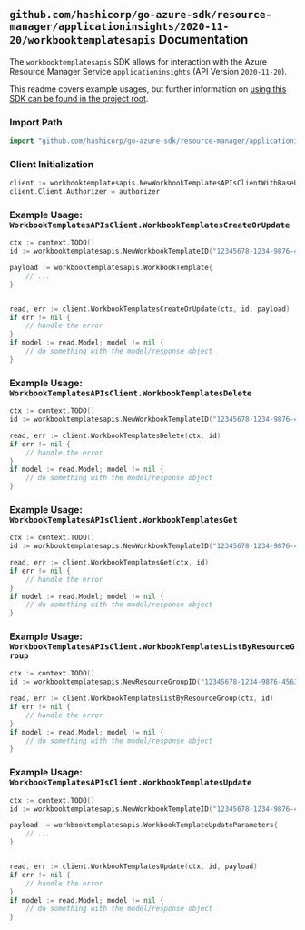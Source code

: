 
## `github.com/hashicorp/go-azure-sdk/resource-manager/applicationinsights/2020-11-20/workbooktemplatesapis` Documentation

The `workbooktemplatesapis` SDK allows for interaction with the Azure Resource Manager Service `applicationinsights` (API Version `2020-11-20`).

This readme covers example usages, but further information on [using this SDK can be found in the project root](https://github.com/hashicorp/go-azure-sdk/tree/main/docs).

### Import Path

```go
import "github.com/hashicorp/go-azure-sdk/resource-manager/applicationinsights/2020-11-20/workbooktemplatesapis"
```


### Client Initialization

```go
client := workbooktemplatesapis.NewWorkbookTemplatesAPIsClientWithBaseURI("https://management.azure.com")
client.Client.Authorizer = authorizer
```


### Example Usage: `WorkbookTemplatesAPIsClient.WorkbookTemplatesCreateOrUpdate`

```go
ctx := context.TODO()
id := workbooktemplatesapis.NewWorkbookTemplateID("12345678-1234-9876-4563-123456789012", "example-resource-group", "resourceValue")

payload := workbooktemplatesapis.WorkbookTemplate{
	// ...
}


read, err := client.WorkbookTemplatesCreateOrUpdate(ctx, id, payload)
if err != nil {
	// handle the error
}
if model := read.Model; model != nil {
	// do something with the model/response object
}
```


### Example Usage: `WorkbookTemplatesAPIsClient.WorkbookTemplatesDelete`

```go
ctx := context.TODO()
id := workbooktemplatesapis.NewWorkbookTemplateID("12345678-1234-9876-4563-123456789012", "example-resource-group", "resourceValue")

read, err := client.WorkbookTemplatesDelete(ctx, id)
if err != nil {
	// handle the error
}
if model := read.Model; model != nil {
	// do something with the model/response object
}
```


### Example Usage: `WorkbookTemplatesAPIsClient.WorkbookTemplatesGet`

```go
ctx := context.TODO()
id := workbooktemplatesapis.NewWorkbookTemplateID("12345678-1234-9876-4563-123456789012", "example-resource-group", "resourceValue")

read, err := client.WorkbookTemplatesGet(ctx, id)
if err != nil {
	// handle the error
}
if model := read.Model; model != nil {
	// do something with the model/response object
}
```


### Example Usage: `WorkbookTemplatesAPIsClient.WorkbookTemplatesListByResourceGroup`

```go
ctx := context.TODO()
id := workbooktemplatesapis.NewResourceGroupID("12345678-1234-9876-4563-123456789012", "example-resource-group")

read, err := client.WorkbookTemplatesListByResourceGroup(ctx, id)
if err != nil {
	// handle the error
}
if model := read.Model; model != nil {
	// do something with the model/response object
}
```


### Example Usage: `WorkbookTemplatesAPIsClient.WorkbookTemplatesUpdate`

```go
ctx := context.TODO()
id := workbooktemplatesapis.NewWorkbookTemplateID("12345678-1234-9876-4563-123456789012", "example-resource-group", "resourceValue")

payload := workbooktemplatesapis.WorkbookTemplateUpdateParameters{
	// ...
}


read, err := client.WorkbookTemplatesUpdate(ctx, id, payload)
if err != nil {
	// handle the error
}
if model := read.Model; model != nil {
	// do something with the model/response object
}
```
